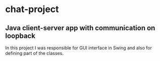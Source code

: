 # chat-project

## Java client-server app with communication on loopback 

In this project I was responsible for GUI interface in Swing and also for defining part of the classes. 
